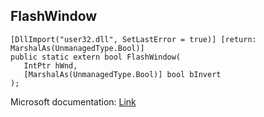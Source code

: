## FlashWindow

```
[DllImport("user32.dll", SetLastError = true)] [return: MarshalAs(UnmanagedType.Bool)]
public static extern bool FlashWindow(
   IntPtr hWnd,
   [MarshalAs(UnmanagedType.Bool)] bool bInvert
);
```

Microsoft documentation: [Link](https://docs.microsoft.com/en-us/windows/win32/api/winuser/nf-winuser-flashwindow)
